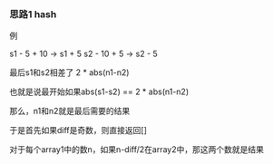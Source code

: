 ### 思路1 hash

例

s1 - 5 + 10   ->  s1 + 5
s2 - 10 + 5   ->  s2 - 5

最后s1和s2相差了 2 * abs(n1-n2)

也就是说最开始如果abs(s1-s2) == 2 * abs(n1-n2)

那么，n1和n2就是最后需要的结果

于是首先如果diff是奇数，则直接返回[]

对于每个array1中的数n，如果n-diff/2在array2中，那这两个数就是结果
